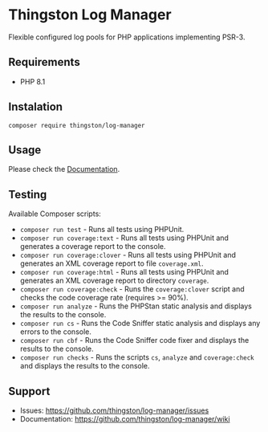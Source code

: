 # Thingston Log Manager

Flexible configured log pools for PHP applications implementing PSR-3.

## Requirements

- PHP 8.1

## Instalation

`composer require thingston/log-manager`

## Usage

Please check the [Documentation](https://github.com/thingston/log-manager/wiki).

## Testing

Available Composer scripts:

- `composer run test` - Runs all tests using PHPUnit.
- `composer run coverage:text` - Runs all tests using PHPUnit and generates a coverage report to the console.
- `composer run coverage:clover` - Runs all tests using PHPUnit and generates an XML coverage report to file `coverage.xml`.
- `composer run coverage:html` - Runs all tests using PHPUnit and generates an XML coverage report to directory `coverage`.
- `composer run coverage:check` - Runs the `coverage:clover` script and checks the code coverage rate (requires >= 90%).
- `composer run analyze` - Runs the PHPStan static analysis and displays the results to the console.
- `composer run cs` - Runs the Code Sniffer static analysis and displays any errors to the console.
- `composer run cbf` - Runs the Code Sniffer code fixer and displays the results to the console.
- `composer run checks` - Runs the scripts `cs`, `analyze` and `coverage:check` and displays the results to the console.

## Support

- Issues: https://github.com/thingston/log-manager/issues
- Documentation: https://github.com/thingston/log-manager/wiki